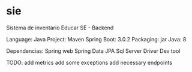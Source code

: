 # sie
Sistema de inventario Educar SE - Backend


Language: Java
Project: Maven
Spring Boot: 3.0.2
Packaging: jar
Java: 8

Dependencias:
Spring web
Spring Data JPA
Sql Server Driver
Dev tool

TODO:
    add metrics
    add some exceptions
    add necessary endpoints

